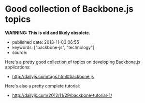 Good collection of Backbone.js topics
=====================================

**WARNING: This is old and likely obsolete.**

-   published date: 2013-11-03 06:55
-   keywords: \[\"backbone-js\", \"technology\"\]
-   source:

Here\'s a pretty good collection of topics on developing Backbone.js applications:

-   <http://dailyjs.com/tags.html#backbone.js>

Here\'s also a pretty complete tutorial:

-   <http://dailyjs.com/2012/11/29/backbone-tutorial-1/>
